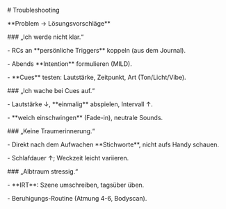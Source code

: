 \# Troubleshooting



\*\*Problem → Lösungsvorschläge\*\*



\### „Ich werde nicht klar.“

\- RCs an \*\*persönliche Triggers\*\* koppeln (aus dem Journal).

\- Abends \*\*Intention\*\* formulieren (MILD).

\- \*\*Cues\*\* testen: Lautstärke, Zeitpunkt, Art (Ton/Licht/Vibe).



\### „Ich wache bei Cues auf.“

\- Lautstärke ↓, \*\*einmalig\*\* abspielen, Intervall ↑.

\- \*\*weich einschwingen\*\* (Fade-in), neutrale Sounds.



\### „Keine Traumerinnerung.“

\- Direkt nach dem Aufwachen \*\*Stichworte\*\*, nicht aufs Handy schauen.

\- Schlafdauer ↑; Weckzeit leicht variieren.



\### „Albtraum stressig.“

\- \*\*IRT\*\*: Szene umschreiben, tagsüber üben.  

\- Beruhigungs-Routine (Atmung 4-6, Bodyscan).



